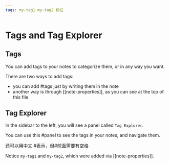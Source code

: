 ```yaml
---
tags: my-tag1 my-tag2 标记
---
```


# Tags and Tag Explorer

## Tags

You can add tags to your notes to categorize them, or in any way you want.

There are two ways to add tags:

- you can add #tags just by writing them in the note
- another way is through [[note-properties]], as you can see at the top of this file

## Tag Explorer

In the sidebar to the left, you will see a panel called `Tag Explorer`.

You can use this #panel to see the tags in your notes, and navigate them.

还可以用中文 #表示，但#前面需要有空格

Notice `my-tag1` and `my-tag2`, which were added via [[note-properties]].
